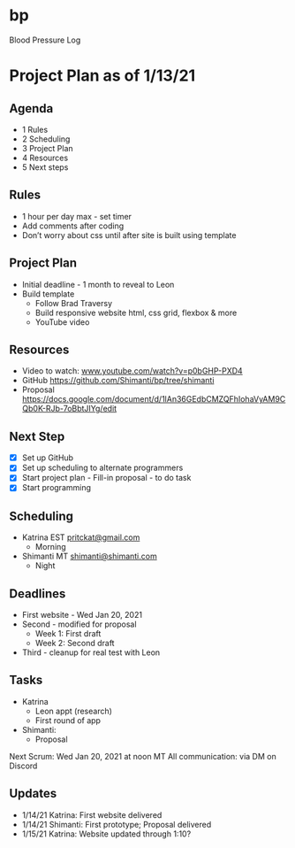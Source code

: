 # bp
Blood Pressure Log

# Project Plan as of 1/13/21
## Agenda

- 1 Rules
- 2 Scheduling
- 3 Project Plan
- 4 Resources
- 5 Next steps

## Rules
- 1 hour per day max - set timer
- Add comments after coding
- Don’t worry about css until after site is built using template

## Project Plan
- Initial deadline - 1 month to reveal to Leon
- Build template
    - Follow Brad Traversy
    - Build responsive website html, css grid, flexbox & more
    - YouTube video

## Resources
- Video to watch: www.youtube.com/watch?v=p0bGHP-PXD4
- GitHub https://github.com/Shimanti/bp/tree/shimanti
- Proposal https://docs.google.com/document/d/1lAn36GEdbCMZQFhIohaVyAM9CQb0K-RJb-7oBbtJIYg/edit

## Next Step
- [x] Set up GitHub
- [x] Set up scheduling to alternate programmers
- [x] Start project plan - Fill-in proposal - to do task
- [x] Start programming

## Scheduling
- Katrina EST pritckat@gmail.com
    - Morning
- Shimanti MT shimanti@shimanti.com
    - Night

## Deadlines
- First website - Wed Jan 20, 2021
- Second - modified for proposal
    - Week 1: First draft
    - Week 2: Second draft
- Third - cleanup for real test with Leon

## Tasks
- Katrina
    - Leon appt (research)
    - First round of app
- Shimanti:
    - Proposal

Next Scrum: Wed Jan 20, 2021 at noon MT
All communication: via DM on Discord

## Updates
- 1/14/21 Katrina: First website delivered
- 1/14/21 Shimanti: First prototype; Proposal delivered
- 1/15/21 Katrina: Website updated through 1:10?
